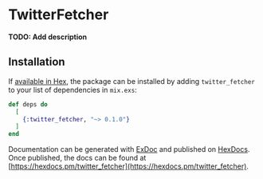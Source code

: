 # TwitterFetcher

**TODO: Add description**

## Installation

If [available in Hex](https://hex.pm/docs/publish), the package can be installed
by adding `twitter_fetcher` to your list of dependencies in `mix.exs`:

```elixir
def deps do
  [
    {:twitter_fetcher, "~> 0.1.0"}
  ]
end
```

Documentation can be generated with [ExDoc](https://github.com/elixir-lang/ex_doc)
and published on [HexDocs](https://hexdocs.pm). Once published, the docs can
be found at [https://hexdocs.pm/twitter_fetcher](https://hexdocs.pm/twitter_fetcher).

